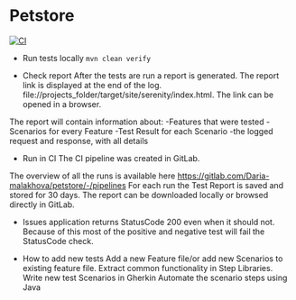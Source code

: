 # Petstore

[![CI](https://gitlab.com/Daria-malakhova/petstore/badges/main/pipeline.svg)](https://gitlab.com/Daria-malakhova/petstore/-/commits/main)

- Run tests locally
```mvn clean verify```

- Check report
After the tests are run a report is generated. The report link is displayed at the end of the log.
file://projects_folder/target/site/serenity/index.html. The link can be opened in a browser. 

The report will contain information about:
-Features that were tested
-Scenarios for every Feature
-Test Result for each Scenario
-the logged request and response, with all details

- Run in CI
The CI pipeline was created in GitLab.

The overview of all the runs is available here https://gitlab.com/Daria-malakhova/petstore/-/pipelines
For each run the Test Report is saved and stored for 30 days. The report can be downloaded locally or browsed directly in GitLab.

- Issues
application returns StatusCode 200 even when it should not. Because of this most of the positive and negative test will fail the StatusCode check.

- How to add new tests
Add a new Feature file/or add new Scenarios to existing feature file.
Extract common functionality in Step Libraries.
Write new test Scenarios in Gherkin
Automate the scenario steps using Java
